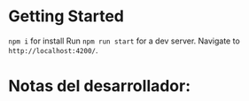 

# Getting Started 

`npm i`  for install
Run `npm run start` for a dev server. 
Navigate to `http://localhost:4200/`.


# Notas del desarrollador:


